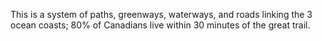 This is a system of paths, greenways, waterways, and roads linking the 3 ocean coasts; 80% of Canadians live within 30 minutes of the great trail.